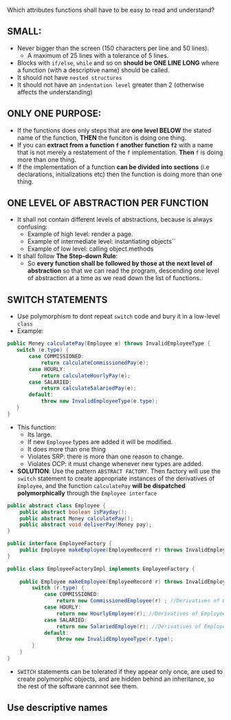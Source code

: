 Which attributes functions shall have to be easy to read and understand?

## SMALL:
- Never bigger than the screen (150 characters per line and 50 lines).
  - A maximum of 25 lines with a tolerance of 5 lines.
- Blocks with `if/else`, `while` and so on **should be ONE LINE LONG** where a function (with a descriptive name) should be called.
- It should not have `nested structures`
- It should not have an `indentation level` greater than 2 (otherwise affects the understanding)

## ONLY ONE PURPOSE:

- If the functions does only steps that are **one level BELOW** the stated name of the function, **THEN** the funciton is doing one thing.
- If you can **extract from a function `f` another function `f2`** with a name that is not merely a restatement of the `f` implementation. **Then** `f` is doing more than one thing.
- If the implementation of a function **can be divided into sections** (i.e declarations, initializations etc) then the function is doing more than one thing.

## ONE LEVEL OF ABSTRACTION PER FUNCTION
- It shall not contain different levels of abstractions, because is always confusing:
  - Example of high level: render a page.
  - Example of intermediate level: instantiating objects``
  - Example of low level: calling object.methods
- It shall follow **The Step-down Rule**:
  - So **every function shall be followed by those at the next level of abstraction** so that we can read the program, descending one level of abstraction at a time as we read down the list of functions.

## SWITCH STATEMENTS
- Use polymorphism to dont repeat `switch` code and bury it in a low-level `class`
- Example:

 ``` java
 public Money calculatePay(Employee e) throws InvalidEmployeeType {
    switch (e.type) {
        case COMMISSIONED:
            return calculateCommissionedPay(e);
        case HOURLY:
            return calculateHourlyPay(e);
        case SALARIED:
            return calculateSalariedPay(e);
        default:
            throw new InvalidEmployeeType(e.type);
    }
}
 ```
- This function:
  - Its large.
  - If new `Employee` types are added it will be modified.
  - It does more than one thing
  - Violates SRP: there is more than one reason to change.
  - Violates OCP: it must change whenever new types are added.
- **SOLUTION**: Use the pattern `ABSTRACT FACTORY`. Then factory will use the `switch` statement to create appropriate instances of the derivatives of `Employee`, and the function `calculatePay` **will be dispatched polymorphically** through the `Employee interface`

``` java
public abstract class Employee {
    public abstract boolean isPayday();
    public abstract Money calculatePay();
    public abstract void deliverPay(Money pay);
}

public interface EmployeeFactory {
    public Employee makeEmployee(EmployeeRecord r) throws InvalidEmployeeType;
}

public class EmployeeFactoryImpl implements EmployeeFactory {
    
    public Employee makeEmployee(EmployeeRecord r) throws InvalidEmployeeType{
        switch (r.type) {
            case COMMISSIONED:
                return new CommissionedEmployee(r) ; //Derivatives of Employee
            case HOURLY:
                return new HourlyEmployee(r); //Derivatives of Employee
            case SALARIED:
                return new SalariedEmploye(r); //Derivatives of Employee
            default:
                throw new InvalidEmployeeType(r.type);
        }
    }
}
```

- `SWITCH` statements can be tolerated if they appear only once, are used to create polymorphic objects, and are hidden behind an inheritance, so the rest of the software cannnot see them.

## Use descriptive names







































